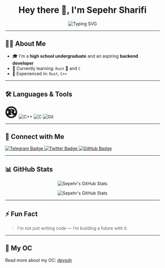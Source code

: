 <h1 align="center">Hey there 👋, I'm Sepehr Sharifi</h1>

<p align="center">
  <img src="https://readme-typing-svg.herokuapp.com?font=Fira+Code&duration=3000&pause=1000&center=true&width=435&lines=Junior+Backend+Developer+%26+Writer;Rust+%7C+C%2B%2B+Enthusiast;High+School+Undergraduate;Learning+Rust+and+C" alt="Typing SVG" />
</p>

---

## 👨‍💻 About Me

- 🎓 I'm a **high school undergraduate** and an aspiring **backend developer**
- 🧠 Currently learning: `Rust` 🦀 and `C`
- 🔧 Experienced in: `Rust`, `C++`

---

## 🛠️ Languages & Tools

<p align="left">
  <img src="https://raw.githubusercontent.com/rust-lang/rust-artwork/master/logo/rust-logo-blk.svg" alt="Rust" width="40" height="40"/>
  <img src="https://cdn.jsdelivr.net/gh/devicons/devicon/icons/cplusplus/cplusplus-original.svg" alt="C++" width="40" height="40"/>
  <img src="https://cdn.jsdelivr.net/gh/devicons/devicon/icons/c/c-original.svg" alt="C" width="40" height="40"/>
  <img src="https://cdn.jsdelivr.net/gh/devicons/devicon/icons/git/git-original.svg" alt="Git" width="40" height="40"/>
</p>

---

## 🔗 Connect with Me

<p align="left">
  <a href="https://t.me/devsshq" target="_blank">
    <img src="https://img.shields.io/badge/Telegram-2CA5E0?style=for-the-badge&logo=telegram&logoColor=white" alt="Telegram Badge"/>
  </a>
  <a href="https://x.com/DevSSH_" target="_blank">
    <img src="https://img.shields.io/badge/Twitter-%231DA1F2.svg?&style=for-the-badge&logo=twitter&logoColor=white" alt="Twitter Badge"/>
  </a>
  <a href="https://github.com/xXDevSShXx" target="_blank">
    <img src="https://img.shields.io/badge/GitHub-%23121011.svg?&style=for-the-badge&logo=github&logoColor=white" alt="GitHub Badge"/>
  </a>
</p>

---

## 📊 GitHub Stats

<p align="center">
  <img src="https://github-readme-stats.vercel.app/api?username=xxdevsshxx&theme=radical" alt="Sepehr's GitHub Stats" />
</p>

<p align="center">
  <img src="https://github-readme-stats.vercel.app/api/top-langs/?username=xxdevsshxx&theme=radical" alt="Sepehr's GitHub Stats" />
</p>

---

## ⚡ Fun Fact

> I'm not just writing code — I’m building a future with it.

---

## 💜 My OC
Read more about my OC: [devssh](devssh.md)
